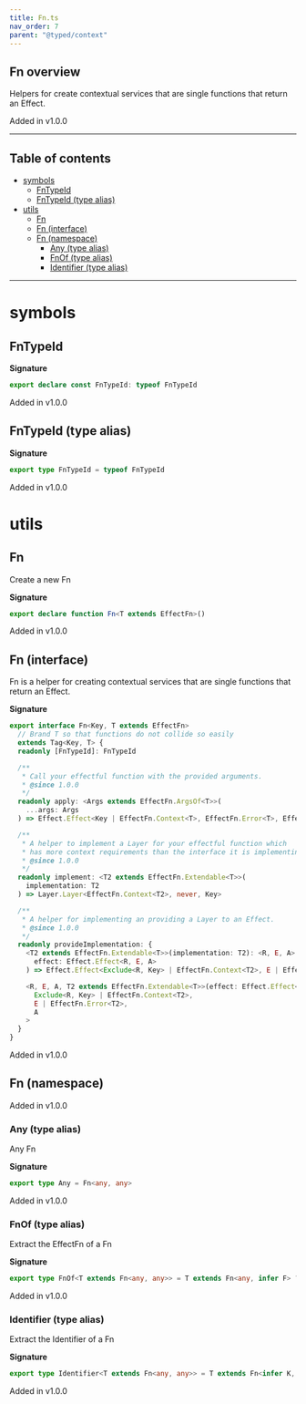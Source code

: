 ```yaml
---
title: Fn.ts
nav_order: 7
parent: "@typed/context"
---
```


## Fn overview

Helpers for create contextual services that are single functions that return
an Effect.

Added in v1.0.0

---

<h2 class="text-delta">Table of contents</h2>

- [symbols](#symbols)
  - [FnTypeId](#fntypeid)
  - [FnTypeId (type alias)](#fntypeid-type-alias)
- [utils](#utils)
  - [Fn](#fn)
  - [Fn (interface)](#fn-interface)
  - [Fn (namespace)](#fn-namespace)
    - [Any (type alias)](#any-type-alias)
    - [FnOf (type alias)](#fnof-type-alias)
    - [Identifier (type alias)](#identifier-type-alias)

---

# symbols

## FnTypeId

**Signature**

```ts
export declare const FnTypeId: typeof FnTypeId
```

Added in v1.0.0

## FnTypeId (type alias)

**Signature**

```ts
export type FnTypeId = typeof FnTypeId
```

Added in v1.0.0

# utils

## Fn

Create a new Fn

**Signature**

```ts
export declare function Fn<T extends EffectFn>()
```

Added in v1.0.0

## Fn (interface)

Fn is a helper for creating contextual services that are single functions that return
an Effect.

**Signature**

```ts
export interface Fn<Key, T extends EffectFn>
  // Brand T so that functions do not collide so easily
  extends Tag<Key, T> {
  readonly [FnTypeId]: FnTypeId

  /**
   * Call your effectful function with the provided arguments.
   * @since 1.0.0
   */
  readonly apply: <Args extends EffectFn.ArgsOf<T>>(
    ...args: Args
  ) => Effect.Effect<Key | EffectFn.Context<T>, EffectFn.Error<T>, EffectFn.Success<T>>

  /**
   * A helper to implement a Layer for your effectful function which
   * has more context requirements than the interface it is implementing.
   * @since 1.0.0
   */
  readonly implement: <T2 extends EffectFn.Extendable<T>>(
    implementation: T2
  ) => Layer.Layer<EffectFn.Context<T2>, never, Key>

  /**
   * A helper for implementing an providing a Layer to an Effect.
   * @since 1.0.0
   */
  readonly provideImplementation: {
    <T2 extends EffectFn.Extendable<T>>(implementation: T2): <R, E, A>(
      effect: Effect.Effect<R, E, A>
    ) => Effect.Effect<Exclude<R, Key> | EffectFn.Context<T2>, E | EffectFn.Error<T2>, A>

    <R, E, A, T2 extends EffectFn.Extendable<T>>(effect: Effect.Effect<R, E, A>, implementation: T2): Effect.Effect<
      Exclude<R, Key> | EffectFn.Context<T2>,
      E | EffectFn.Error<T2>,
      A
    >
  }
}
```

Added in v1.0.0

## Fn (namespace)

Added in v1.0.0

### Any (type alias)

Any Fn

**Signature**

```ts
export type Any = Fn<any, any>
```

Added in v1.0.0

### FnOf (type alias)

Extract the EffectFn of a Fn

**Signature**

```ts
export type FnOf<T extends Fn<any, any>> = T extends Fn<any, infer F> ? F : never
```

Added in v1.0.0

### Identifier (type alias)

Extract the Identifier of a Fn

**Signature**

```ts
export type Identifier<T extends Fn<any, any>> = T extends Fn<infer K, any> ? K : never
```

Added in v1.0.0

